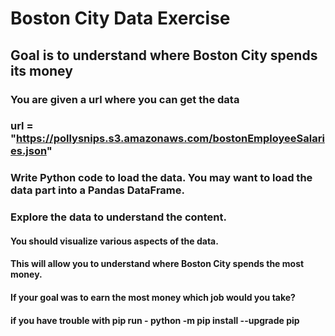 # Boston City Data Exercise

## Goal is to understand where Boston City spends its money

### You are given a url where you can get the data

### url = "https://pollysnips.s3.amazonaws.com/bostonEmployeeSalaries.json"

### Write Python code to load the data. You may want to load the data part into a Pandas DataFrame.

### Explore the data to understand the content.

#### You should visualize various aspects of the data.

#### This will allow you to understand where Boston City spends the most money.

#### If your goal was to earn the most money which job would you take?

#### if you have trouble with pip run - python -m pip install --upgrade pip
